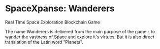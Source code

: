 # SpaceXpanse: Wanderers
Real Time Space Exploration Blockchain Game

The name Wanderers is delivered from the main purpose of the game - to wander the vastness of Space and explore it's virtues. But it is also direct translation of the Latin word "Planets".
 
